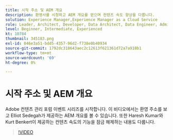 ```yaml
---
title: 시작 주소 및 AEM 개요
description: 환영사를 시청하고 AEM 개요를 얻으며 컨텐츠 속도 향상을 다룹니다.
solution: Experience Manager,Experience Manager as a Cloud Service
role: Leader, Architect, Developer, Data Architect, Data Engineer, Admin, User
level: Beginner, Intermediate, Experienced
kt: 10784
thumbnail: 345183.png
exl-id: 046e3a51-bdd5-4357-96d2-f738e0b40934
source-git-commit: 1792dc318643aec2c12613f621361d72a7a918b1
workflow-type: tm+mt
source-wordcount: '69'
ht-degree: 0%

---
```


# 시작 주소 및 AEM 개요

Adobe 컨텐츠 관리 포럼 이벤트 시리즈를 시작합니다. 이 비디오에서는 환영 주소를 보고 Elliot Sedegah가 제공하는 AEM 개요를 볼 수 있습니다. 또한 Haresh Kumar와 Kurt Benkert이 제공하는 컨텐츠 속도의 기능을 잠금 해제하는 내용도 다룹니다.

>[!VIDEO](https://video.tv.adobe.com/v/345183/?quality=12&learn=on)
